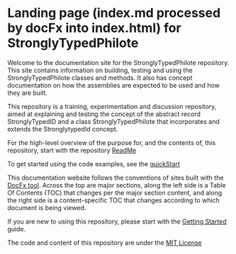 
# Landing page (index.md processed by docFx into index.html) for StronglyTypedPhilote

Welcome to the documentation site for the StronglyTypedPhilote repository. This site contains information on building, testing and using the StronglyTypedPhilote classes and methods. It also has concept documentation on how the assemblies are expected to be used and how they are built.

This repository is a training, experimentation and discussion repository, aimed at explaining and testing the concept of the abstract record StronglyTypedID and a class StronglyTypedPhilote that incorporates and extends the StronglytypedId concept.

For the high-level overview of the purpose for, and the contents of, this repository, start with the repository [ReadMe](/README.html)

To get started using the code examples, see the [quickStart](/SolutionDocumentation/StronglyTypedPhiloteQuickStart.html)

This documentation website follows the conventions of sites built with the [DocFx tool](https://dotnet.github.io/docfx/). Across the top are major sections, along the left side is a Table Of Contents (TOC) that changes per the major section content, and along the right side is a content-specific TOC that changes according to which document is being viewed.

If you are new to using this repository, please start with the [Getting Started](/SolutionDocumentation/GettingStarted.html) guide.

The code and content of this repository are under the [MIT License](/LICENSE.md)
